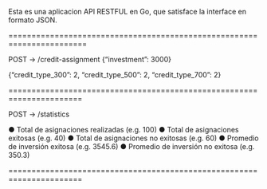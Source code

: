 Esta es una aplicacion API RESTFUL en Go, que satisface la interface en formato JSON.

=======================================================================

POST → /credit-assignment
{“investment”: 3000}

{“credit_type_300”: 2, “credit_type_500”: 2, “credit_type_700”: 2}

======================================================================

POST → /statistics

● Total de asignaciones realizadas (e.g. 100)
● Total de asignaciones exitosas (e.g. 40)
● Total de asignaciones no exitosas (e.g. 60)
● Promedio de inversión exitosa (e.g. 3545.6)
● Promedio de inversión no exitosa (e.g. 350.3)

======================================================================
